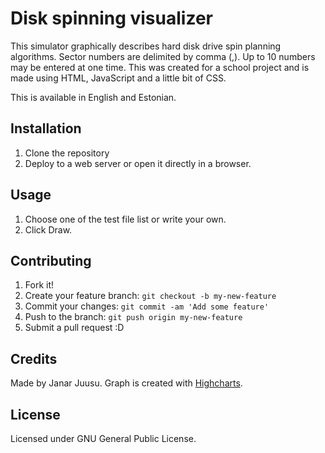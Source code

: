 # Disk spinning visualizer

This simulator graphically describes hard disk drive spin planning algorithms.
Sector numbers are delimited by comma (,). Up to 10 numbers may be entered at one time.
This was created for a school project and is made using HTML, JavaScript and a little bit of CSS.

This is available in English and Estonian.

<!-- (You can see this live [here.](https://juusujanar.eu/diskspinsimulator)) -->

## Installation

1. Clone the repository
2. Deploy to a web server or open it directly in a browser.

## Usage

1. Choose one of the test file list or write your own.
2. Click Draw.

## Contributing

1. Fork it!
2. Create your feature branch: `git checkout -b my-new-feature`
3. Commit your changes: `git commit -am 'Add some feature'`
4. Push to the branch: `git push origin my-new-feature`
5. Submit a pull request :D

## Credits

Made by Janar Juusu. Graph is created with [Highcharts](http://www.highcharts.com/).

## License

Licensed under GNU General Public License.
